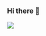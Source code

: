 ### Hi there 👋

<img src="https://github-readme-stats.vercel.app/api?username=yorandequay&&show_icons=true&title_color=ffffff&icon_color=bb2acf&text_color=daf7dc&bg_color=151515">
